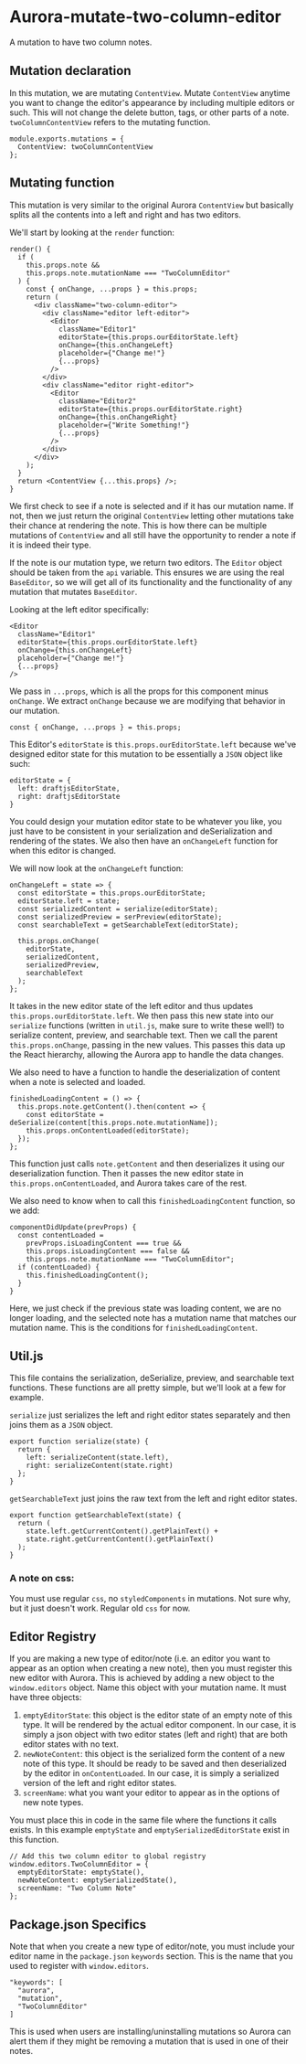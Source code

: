 # Aurora-mutate-two-column-editor
A mutation to have two column notes.

## Mutation declaration
In this mutation, we are mutating `ContentView`. Mutate `ContentView` anytime you want
to change the editor's appearance by including multiple editors or such. This will not change
the delete button, tags, or other parts of a note. `twoColumnContentView` refers to the
mutating function.
```
module.exports.mutations = {
  ContentView: twoColumnContentView
};
```

## Mutating function
This mutation is very similar to the original Aurora `ContentView` but basically splits
all the contents into a left and right and has two editors.

We'll start by looking at the `render` function:
```
render() {
  if (
    this.props.note &&
    this.props.note.mutationName === "TwoColumnEditor"
  ) {
    const { onChange, ...props } = this.props;
    return (
      <div className="two-column-editor">
        <div className="editor left-editor">
          <Editor
            className="Editor1"
            editorState={this.props.ourEditorState.left}
            onChange={this.onChangeLeft}
            placeholder={"Change me!"}
            {...props}
          />
        </div>
        <div className="editor right-editor">
          <Editor
            className="Editor2"
            editorState={this.props.ourEditorState.right}
            onChange={this.onChangeRight}
            placeholder={"Write Something!"}
            {...props}
          />
        </div>
      </div>
    );
  }
  return <ContentView {...this.props} />;
}
```
We first check to see if a note is selected and if it has our mutation name.
If not, then we just return the original `ContentView` letting other mutations take their
chance at rendering the note. This is how there can be multiple mutations of `ContentView`
and all still have the opportunity to render a note if it is indeed their type.

If the note is our mutation type, we return two editors. The `Editor` object should be taken
from the `api` variable. This ensures we are using the real `BaseEditor`, so we will get all
of its functionality and the functionality of any mutation that mutates `BaseEditor`.

Looking at the left editor specifically:
```
<Editor
  className="Editor1"
  editorState={this.props.ourEditorState.left}
  onChange={this.onChangeLeft}
  placeholder={"Change me!"}
  {...props}
/>
```
We pass in `...props`, which is all the props for this component minus `onChange`. We extract
`onChange` because we are modifying that behavior in our mutation.
```
const { onChange, ...props } = this.props;
```
This Editor's `editorState` is `this.props.ourEditorState.left` because we've designed editor state
for this mutation to be essentially a `JSON` object like such:
```
editorState = {
  left: draftjsEditorState,
  right: draftjsEditorState
}
```
You could design your mutation editor state to be whatever you like, you just have to be
consistent in your serialization and deSerialization and rendering of the states.
We also then have an `onChangeLeft` function for when this editor is changed.

We will now look at the `onChangeLeft` function:
```
onChangeLeft = state => {
  const editorState = this.props.ourEditorState;
  editorState.left = state;
  const serializedContent = serialize(editorState);
  const serializedPreview = serPreview(editorState);
  const searchableText = getSearchableText(editorState);

  this.props.onChange(
    editorState,
    serializedContent,
    serializedPreview,
    searchableText
  );
};
```
It takes in the new editor state of the left editor and thus updates `this.props.ourEditorState.left`.
We then pass this new state into our `serialize` functions (written in `util.js`, make sure to write these well!) to serialize content, preview, and searchable text.
Then we call the parent `this.props.onChange`, passing in the new values. This passes this data up the React hierarchy, allowing the Aurora app to handle the data changes.

We also need to have a function to handle the deserialization of content when a note is selected and loaded.
```
finishedLoadingContent = () => {
  this.props.note.getContent().then(content => {
    const editorState = deSerialize(content[this.props.note.mutationName]);
    this.props.onContentLoaded(editorState);
  });
};
```
This function just calls `note.getContent` and then deserializes it using our deserialization function.
Then it passes the new editor state in `this.props.onContentLoaded`, and Aurora takes care of the rest.

We also need to know when to call this `finishedLoadingContent` function, so we add:
```
componentDidUpdate(prevProps) {
  const contentLoaded =
    prevProps.isLoadingContent === true &&
    this.props.isLoadingContent === false &&
    this.props.note.mutationName === "TwoColumnEditor";
  if (contentLoaded) {
    this.finishedLoadingContent();
  }
}
```
Here, we just check if the previous state was loading content, we are no longer loading, and the selected
note has a mutation name that matches our mutation name. This is the conditions for `finishedLoadingContent`.

## Util.js
This file contains the serialization, deSerialize, preview, and searchable text functions. These functions are all pretty simple, but we'll look at a few for example.

`serialize` just serializes the left and right editor states separately and then joins them as a `JSON` object.
```
export function serialize(state) {
  return {
    left: serializeContent(state.left),
    right: serializeContent(state.right)
  };
}
```

`getSearchableText` just joins the raw text from the left and right editor states.
```
export function getSearchableText(state) {
  return (
    state.left.getCurrentContent().getPlainText() +
    state.right.getCurrentContent().getPlainText()
  );
}
```

### A note on css:
You must use regular `css`, no `styledComponents` in mutations. Not sure why, but it just doesn't work.
Regular old `css` for now.

## Editor Registry
If you are making a new type of editor/note (i.e. an editor you want to appear as an
option when creating a new note), then you must register this new editor with Aurora.
This is achieved by adding a new object to the `window.editors` object. Name this object
with your mutation name. It must have three objects:
1. `emptyEditorState`: this object is the editor state of an empty note of this type.
It will be rendered by the actual editor component. In our case, it is simply a json object
with two editor states (left and right) that are both editor states with no text.
2. `newNoteContent`: this object is the serialized form the content of a new note of this type.
It should be ready to be saved and then deserialized by the editor in `onContentLoaded`.
In our case, it is simply a serialized version of the left and right editor states.
3. `screenName`: what you want your editor to appear as in the options of new note types.

You must place this in code in the same file where the functions it calls exists.
In this example `emptyState` and `emptySerializedEditorState` exist in this function.
```
// Add this two column editor to global registry
window.editors.TwoColumnEditor = {
  emptyEditorState: emptyState(),
  newNoteContent: emptySerializedState(),
  screenName: "Two Column Note"
};
```

## Package.json Specifics
Note that when you create a new type of editor/note, you must include your editor name
in the `package.json` `keywords` section. This is the name that you used to register
with `window.editors`.
```
"keywords": [
  "aurora",
  "mutation",
  "TwoColumnEditor"
]
```
This is used when users are installing/uninstalling mutations so Aurora can alert them
if they might be removing a mutation that is used in one of their notes.
